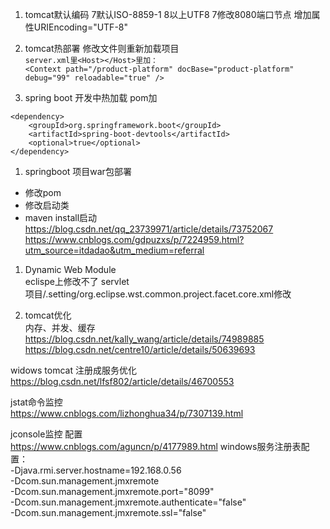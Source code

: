 1. tomcat默认编码
7默认ISO-8859-1 8以上UTF8
7修改8080端口节点  增加属性URIEncoding="UTF-8" 

1. tomcat热部署
修改文件则重新加载项目   
`server.xml里<Host></Host>里加：`   
`<Context path="/product-platform" docBase="product-platform" debug="99" reloadable="true" />`

1. spring boot 开发中热加载
pom加
```
<dependency>
	<groupId>org.springframework.boot</groupId>
	<artifactId>spring-boot-devtools</artifactId>
	<optional>true</optional>
</dependency>
```

1. springboot 项目war包部署
* 修改pom
* 修改启动类
* maven install启动   
https://blog.csdn.net/qq_23739971/article/details/73752067   
https://www.cnblogs.com/gdpuzxs/p/7224959.html?utm_source=itdadao&utm_medium=referral    

1. Dynamic Web Module   
eclispe上修改不了 servlet   
项目/.setting/org.eclipse.wst.common.project.facet.core.xml修改   


1. tomcat优化   
内存、并发、缓存   
https://blog.csdn.net/kally_wang/article/details/74989885   
https://blog.csdn.net/centre10/article/details/50639693   

widows tomcat 注册成服务优化   
https://blog.csdn.net/lfsf802/article/details/46700553

jstat命令监控   
https://www.cnblogs.com/lizhonghua34/p/7307139.html

jconsole监控 配置   
https://www.cnblogs.com/aguncn/p/4177989.html
windows服务注册表配置：   
-Djava.rmi.server.hostname=192.168.0.56   
-Dcom.sun.management.jmxremote  
-Dcom.sun.management.jmxremote.port="8099"   
-Dcom.sun.management.jmxremote.authenticate="false"   
-Dcom.sun.management.jmxremote.ssl="false"   




